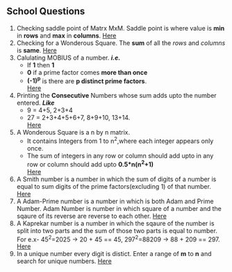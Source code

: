 ## School Questions
1. Checking saddle point of Matrx MxM.
Saddle point is where value is **min** in **rows** and **max** in **columns**.
[Here](k/SaddlePoint.java)
2. Checking for a Wonderous Square. The **sum** of all the *rows* and *columns* is **same**.
[Here](k/WonderSquare.java)
3. Calulating MOBIUS of a number. ***i.e.***
   * If **1** then **1**
   * **0** if a prime factor comes  **more than once**
   * **(-1)<sup>p</sup>** is there are **p distinct prime factors**.<br>
[Here](k/MOBIUS.java)
4. Printing the **Consecutive** Numbers whose sum adds upto the number entered. ***Like***
    * 9 = 4+5, 2+3+4
    * 27 = 2+3+4+5+6+7, 8+9+10, 13+14.<br>
[Here](k/ConsecSum.java)
5. A Wonderous Square is a n by n matrix.
    * It contains Integers from 1 to n<sup>2</sup>,where each integer appears only once.
    * The sum of integers in any row or column should add upto in any row or column should add upto
    **0.5*n(n<sup>2</sup>+1)**<br>
[Here](k/WonderSquare1.java)
6. A Smith number is a number in which the sum of digits of a number is equal to sum digits of
the prime factors(excluding 1) of that number.
[Here](k/Smith.java)
7. A Adam-Prime number is a number in which is both Adam and Prime Number. Adam Number is number 
in which square of a number and the sqaure of its reverse are reverse to each other.
[Here](k/Smith.java)
8. A Kaprekar number is a number in which the sqaure of the number is split into two parts 
and the sum of those two parts is equal to number. For e.x- 45<sup>2</sup>=2025 -> 20 + 45 == 45, 
297<sup>2</sup>=88209 -> 88 + 209 == 297.
[Here](k/Kaprekar.java)
9. In a unique number every digit is distict. Enter a range of **m** to **n** and search for unique 
numbers.
[Here](k/Unique.java)